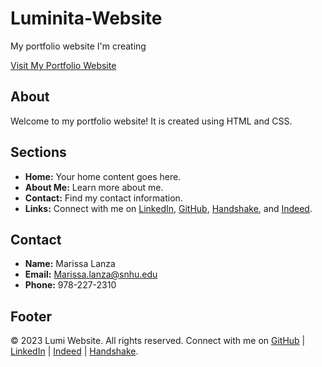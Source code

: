 # Luminita-Website

My portfolio website I'm creating

[Visit My Portfolio Website](http://localhost:65104/index.html)

<link rel="stylesheet" type="text/css" href="style.css">

## About

Welcome to my portfolio website! It is created using HTML and CSS.

## Sections

- **Home:** Your home content goes here.
- **About Me:** Learn more about me.
- **Contact:** Find my contact information.
- **Links:** Connect with me on [LinkedIn](https://www.linkedin.com/in/marissa-lanza-920a6029b/), [GitHub](https://github.com/LiXiu37YaHua), [Handshake](https://snhu.joinhandshake.com/stu/users/35628665), and [Indeed](https://profile.indeed.com/resume).

## Contact

- **Name:** Marissa Lanza
- **Email:** [Marissa.lanza@snhu.edu](mailto:Marissa.lanza@snhu.edu)
- **Phone:** 978-227-2310

## Footer

&copy; 2023 Lumi Website. All rights reserved. Connect with me on [GitHub](https://github.com/LiXiu37YaHua) | [LinkedIn](https://www.linkedin.com/in/marissa-lanza-920a6029b/) | [Indeed](https://profile.indeed.com/resume) | [Handshake](https://snhu.joinhandshake.com/stu/users/35628665).



  
